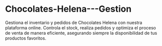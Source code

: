 # Chocolates-Helena---Gestion
Gestiona el inventario y pedidos de Chocolates Helena con nuestra plataforma online. Controla el stock, realiza pedidos y optimiza el proceso de venta de manera eficiente, asegurando siempre la disponibilidad de tus productos favoritos.
